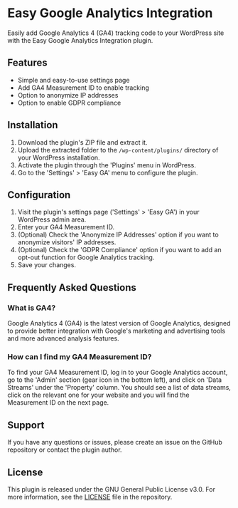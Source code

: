 # Easy Google Analytics Integration

Easily add Google Analytics 4 (GA4) tracking code to your WordPress site with the Easy Google Analytics Integration plugin.

## Features

- Simple and easy-to-use settings page
- Add GA4 Measurement ID to enable tracking
- Option to anonymize IP addresses
- Option to enable GDPR compliance

## Installation

1. Download the plugin's ZIP file and extract it.
2. Upload the extracted folder to the `/wp-content/plugins/` directory of your WordPress installation.
3. Activate the plugin through the 'Plugins' menu in WordPress.
4. Go to the 'Settings' > 'Easy GA' menu to configure the plugin.

## Configuration

1. Visit the plugin's settings page ('Settings' > 'Easy GA') in your WordPress admin area.
2. Enter your GA4 Measurement ID.
3. (Optional) Check the 'Anonymize IP Addresses' option if you want to anonymize visitors' IP addresses.
4. (Optional) Check the 'GDPR Compliance' option if you want to add an opt-out function for Google Analytics tracking.
5. Save your changes.

## Frequently Asked Questions

### What is GA4?

Google Analytics 4 (GA4) is the latest version of Google Analytics, designed to provide better integration with Google's marketing and advertising tools and more advanced analysis features.

### How can I find my GA4 Measurement ID?

To find your GA4 Measurement ID, log in to your Google Analytics account, go to the 'Admin' section (gear icon in the bottom left), and click on 'Data Streams' under the 'Property' column. You should see a list of data streams, click on the relevant one for your website and you will find the Measurement ID on the next page.

## Support

If you have any questions or issues, please create an issue on the GitHub repository or contact the plugin author.

## License

This plugin is released under the GNU General Public License v3.0. For more information, see the [LICENSE](LICENSE) file in the repository.